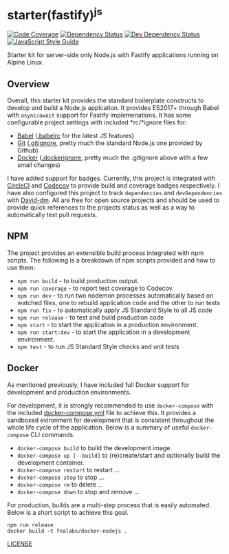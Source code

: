 # starter(fastify)<sup>js</sup>

[![Code Coverage][codecov-image]][codecov-url]
[![Dependency Status][depstat-image]][depstat-url]
[![Dev Dependency Status][devdepstat-image]][devdepstat-url]
[![JavaScript Style Guide][style-image]][style-url]

Starter kit for server-side only Node.js with Fastify applications running on Alpine Linux.

## Overview
Overall, this starter kit provides the standard boilerplate constructs to develop and build a Node.js applcation. It provides ES2017+ through Babel with `async/await` support for Fastify implemenations. It has some configurable project settings with included \*rc/\*ignore files for:
- [Babel](https://babeljs.io/) ([.babelrc](./.babelrc) for the latest JS features)
- [Git](https://git-scm.com/) ([.gitignore](./.gitignore), pretty much the standard Node.js one provided by Github)
- [Docker](https://www.docker.com/) ([.dockerignore](./.dockerignore), pretty much the .gitignore above with a few small changes)

I have added support for badges. Currently, this project is integrated with [CircleCI](https://circleci.com/) and [Codecov](https://codecov.io/) to provide build and coverage badges respectively. I have also configured this project to track `dependencies` and `devDependencies` with [David-dm](https://david-dm.org/). All are free for open source projects and should be used to provide quick references to the projects status as well as a way to automatically test pull requests.

## NPM
The project provides an extensible build process integrated with npm scripts. The following is a breakdown of npm scripts provided and how to use them:
- `npm run build` - to build production output.
- `npm run coverage` - to report test coverage to Codecov.
- `npm run dev` - to run two nodemon processes automatically based on watched files, one to rebuild application code and the other to run tests
- `npm run fix` - to automatically apply JS Standard Style to all JS code
- `npm run release` - to test and build production code
- `npm start` - to start the application in a production environment.
- `npm run start:dev` - to start the application in a development environment.
- `npm test` - to run JS Standard Style checks and unit tests

## Docker
As mentioned previously, I have included full Docker support for development and production environments.

For development, it is strongly recommended to use `docker-compose` with the included [docker-compose.yml](./docker-compose.yml) file to achieve this. It provides a sandboxed evironment for development that is consistent throughout the whole life cycle of the application. Below is a summary of useful `docker-compose` CLI commands.
- `docker-compose build` to build the development image.
- `docker-compose up [--build]` to (re)create/start and optionally build the development container.
- `docker-compose restart` to restart ...
- `docker-compose stop` to stop ...
- `docker-compose rm` to delete ...
- `docker-compose down` to stop and remove ...

For production, builds are a multi-step process that is easily automated. Below is a short script to achieve this goal.
```
npm run release
docker build -t fnalabs/docker-nodejs .
```

[LICENSE](./LICENSE)

[codecov-image]: https://img.shields.io/codecov/c/github/fnalabs/starter-fastify-js.svg
[codecov-url]: https://codecov.io/gh/fnalabs/starter-fastify-js

[depstat-image]: https://img.shields.io/david/fnalabs/starter-fastify-js.svg
[depstat-url]: https://david-dm.org/fnalabs/starter-fastify-js

[devdepstat-image]: https://img.shields.io/david/dev/fnalabs/starter-fastify-js.svg
[devdepstat-url]: https://david-dm.org/fnalabs/starter-fastify-js?type=dev

[style-image]: https://img.shields.io/badge/code_style-standard-brightgreen.svg
[style-url]: https://standardjs.com
